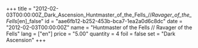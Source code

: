 +++
title = "2012-02-03T00:00:00Z_Dark_Ascension_Huntmaster_of_the_Fells_//_Ravager_of_the_Fells_[en]_false"
id = "aae6fb12-b252-453b-bca7-1ea2a0d6c8dc"
date = "2012-02-03T00:00:00Z"
name = "Huntmaster of the Fells // Ravager of the Fells"
lang = ["en"]
price = "5.00"
quantity = 4
foil = false
set = "Dark Ascension"
+++
